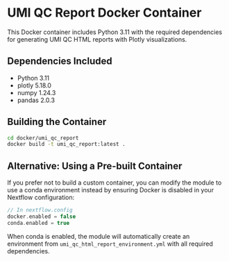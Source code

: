 # UMI QC Report Docker Container

This Docker container includes Python 3.11 with the required dependencies for generating UMI QC HTML reports with Plotly visualizations.

## Dependencies Included
- Python 3.11
- plotly 5.18.0
- numpy 1.24.3
- pandas 2.0.3

## Building the Container

```bash
cd docker/umi_qc_report
docker build -t umi_qc_report:latest .
```

## Alternative: Using a Pre-built Container

If you prefer not to build a custom container, you can modify the module to use a conda environment instead by ensuring Docker is disabled in your Nextflow configuration:

```groovy
// In nextflow.config
docker.enabled = false
conda.enabled = true
```

When conda is enabled, the module will automatically create an environment from `umi_qc_html_report_environment.yml` with all required dependencies.
